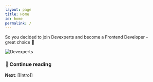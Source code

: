```yaml
---
layout: page
title: Home
id: home
permalink: /
---
```

So you decided to join Devexperts and become a Frontend Developer - great choice 🙏

![Devexperts](https://devexperts.com/app/themes/devexperts/dist/images/devexperts-logo-orange.17fa0fc7.svg)

### 📖 Continue reading

**Next**: [[Intro]]